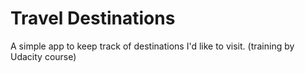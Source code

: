 # Travel Destinations

A simple app to keep track of destinations I'd like to visit.
(training by Udacity course)